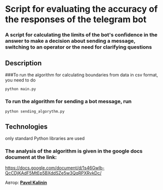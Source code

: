 # Script for evaluating the accuracy of the responses of the telegram bot
### A script for calculating the limits of the bot's confidence in the answer to make a decision about sending a message, switching to an operator or the need for clarifying questions

## Description

###To run the algorithm for calculating boundaries from data in csv format, you need to do

    python main.py

### To run the algorithm for sending a bot message, run

    python sending_algorythm.py

## Technologies

only standard Python libraries are used

### The analysis of the algorithm is given in the google docs document at the link:

https://docs.google.com/document/d/1s46Gwlb-QcCDjKAdF5MtEp5BXddSZe5w3QqRPXRvkDc/


Автор: [__Pavel Kalinin__](https://github.com/Pavelkalininn)
